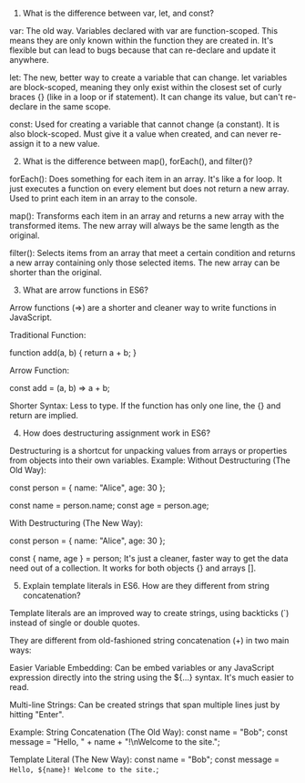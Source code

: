 1) What is the difference between var, let, and const?


var: The old way. Variables declared with var are function-scoped. This means they are only known within the function they are created in. It's flexible but can lead to bugs because that can re-declare and update it anywhere.

let: The new, better way to create a variable that can change. let variables are block-scoped, meaning they only exist within the closest set of curly braces {} (like in a loop or if statement). It can change its value, but can't re-declare in the same scope.

const: Used for creating a variable that cannot change (a constant). It is also block-scoped. Must give it a value when created, and can never re-assign it to a new value.

2) What is the difference between map(), forEach(), and filter()?

forEach(): Does something for each item in an array. It's like a for loop. It just executes a function on every element but does not return a new array.
Used to print each item in an array to the console.

map(): Transforms each item in an array and returns a new array with the transformed items. The new array will always be the same length as the original.

filter(): Selects items from an array that meet a certain condition and returns a new array containing only those selected items. The new array can be shorter than the original.

3) What are arrow functions in ES6?

Arrow functions (=>) are a shorter and cleaner way to write functions in JavaScript.

Traditional Function:

function add(a, b) {
  return a + b;
}

Arrow Function:

const add = (a, b) => a + b;

Shorter Syntax: Less to type. If the function has only one line, the {} and return are implied.

4) How does destructuring assignment work in ES6?

Destructuring is a shortcut for unpacking values from arrays or properties from objects into their own variables.
Example:
Without Destructuring (The Old Way):

const person = {
  name: "Alice",
  age: 30
};

const name = person.name;
const age = person.age;

With Destructuring (The New Way):

const person = {
  name: "Alice",
  age: 30
};

const { name, age } = person; 
It's just a cleaner, faster way to get the data need out of a collection. It works for both objects {} and arrays [].

5) Explain template literals in ES6. How are they different from string concatenation?

Template literals are an improved way to create strings, using backticks (`) instead of single or double quotes.

They are different from old-fashioned string concatenation (+) in two main ways:

Easier Variable Embedding: Can be embed variables or any JavaScript expression directly into the string using the ${...} syntax. It's much easier to read.

Multi-line Strings: Can be created strings that span multiple lines just by hitting "Enter".

Example:
String Concatenation (The Old Way):
const name = "Bob";
const message = "Hello, " + name + "!\nWelcome to the site.";

Template Literal (The New Way):
const name = "Bob";
const message = `Hello, ${name}!
Welcome to the site.`;